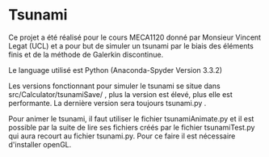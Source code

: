 # Tsunami

Ce projet a été réalisé pour le cours MECA1120 donné par Monsieur Vincent Legat (UCL) et a pour but de simuler un tsunami par le biais des éléments finis et de la méthode de Galerkin discontinue.

Le language utilisé est Python (Anaconda-Spyder Version 3.3.2)

Les versions fonctionnant pour simuler le tsunami se situe dans src/Calculator/tsunamiSave/ , plus la version est élevé, plus elle est performante. La dernière version sera toujours tsunami.py .

Pour animer le tsunami, il faut utiliser le fichier tsunamiAnimate.py et il est possible par la suite de lire ses fichiers créés par le fichier tsunamiTest.py qui aura recourt au fichier tsunami.py.
Pour ce faire il est nécessaire d'installer openGL.
